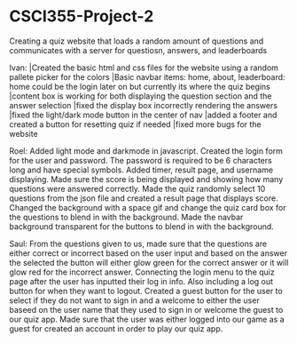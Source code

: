 # CSCI355-Project-2
Creating a quiz website that loads a random amount of questions and communicates with a server for questiosn, answers, and leaderboards

Ivan:
|Created the basic html and css files for the website using a random pallete picker for the colors
|Basic navbar items: home, about, leaderboard: home could be the login later on but currently its where the quiz begins
|content box is working for both displaying the question section and the answer selection
|fixed the display box incorrectly rendering the answers 
|fixed the light/dark mode button in the center of nav
|added a footer and created a button for resetting quiz if needed
|fixed more bugs for the website

Roel:
Added light mode and darkmode in javascript. 
Created the login form for the user and password.
The password is required to be 6 characters long and have special symbols. Added timer, result page, and username displaying. Made sure the score is being displayed and showing how many questions were answered correctly.
Made the quiz randomly select 10 questions from the json file and created a result page that displays score. Changed the background with a space gif and change the quiz card box for the questions to blend in with the background. Made the navbar background transparent for the buttons to blend in with the background.

Saul:
From the questions given to us, made sure that the questions are either correct or incorrect based on the user input and based on the answer the selected the button will either glow green for the correct answer or it will glow red for the incorrect answer.
Connecting the login menu to the quiz page after the user has inputted their log in info. Also including a log out button for when they want to logout. 
Created a guest button for the user to select if they do not want to sign in and a welcome to either the user baseed on the user name that they used to sign in or welcome the guest to our quiz app.
Made sure that the user was either logged into our game as a guest for created an account in order to play our quiz app.
